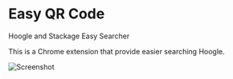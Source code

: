 # Easy QR Code

Hoogle and Stackage Easy Searcher

This is a Chrome extension that provide easier searching Hoogle.

![Screenshot](https://lh3.googleusercontent.com/jDL6-crWvq0wsqK3BjpfNa9exmSO1SMGdrQrtZBkuDDGnYXEMj_JgLD2tbSrLQPSr4sEkyWN=w640-h400-e365-rj-sc0x00ffffff)
